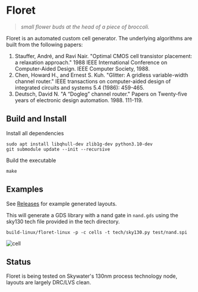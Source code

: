 # Floret

> *small flower buds at the head of a piece of broccoli.*

Floret is an automated custom cell generator. The underlying algorithms are built from the following papers:

1. Stauffer, André, and Ravi Nair. "Optimal CMOS cell transistor placement: a relaxation approach." 1988 IEEE International Conference on Computer-Aided Design. IEEE Computer Society, 1988.
2. Chen, Howard H., and Ernest S. Kuh. "Glitter: A gridless variable-width channel router." IEEE transactions on computer-aided design of integrated circuits and systems 5.4 (1986): 459-465.
3. Deutsch, David N. "A “Dogleg” channel router." Papers on Twenty-five years of electronic design automation. 1988. 111-119.

## Build and Install

Install all dependencies
```
sudo apt install libqhull-dev zlib1g-dev python3.10-dev
git submodule update --init --recursive
```

Build the executable
```
make
```

## Examples

See [Releases](https://github.com/broccolimicro/floret/releases) for example generated layouts.

This will generate a GDS library with a nand gate in `nand.gds` using the sky130 tech file provided in the tech directory.
```
build-linux/floret-linux -p -c cells -t tech/sky130.py test/nand.spi
```

![cell](https://github.com/broccolimicro/floret/assets/8902287/9085fadf-f1ff-4f82-a233-061a880ca9d2)

## Status

Floret is being tested on Skywater's 130nm process technology node, layouts are largely DRC/LVS clean.
